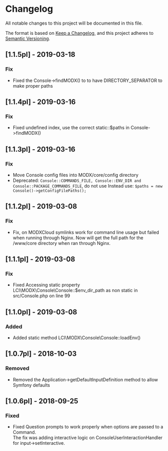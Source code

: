 # Changelog
All notable changes to this project will be documented in this file.

The format is based on [Keep a Changelog](https://keepachangelog.com/en/1.0.0/),
and this project adheres to [Semantic Versioning](https://semver.org/spec/v2.0.0.html).

## [1.1.5pl] - 2019-03-18
### Fix

- Fixed the Console->findMODX() to to have DIRECTORY_SEPARATOR to make proper paths

## [1.1.4pl] - 2019-03-16
### Fix

- Fixed undefined index, use the correct static::$paths in Console->findMODX() 

## [1.1.3pl] - 2019-03-16
### Fix

- Move Console config files into MODX/core/config directory 
- Deprecated: `Console::COMMANDS_FILE, Console::ENV_DIR and Console::PACKAGE_COMMANDS_FILE`, do not use
Instead use: `$paths = new Console()->getConfigFilePaths();`

## [1.1.2pl] - 2019-03-08
### Fix

- Fix, on MODXCloud symlinks work for command line usage but failed when running through Nginx.
Now will get the full path for the /www/core directory when ran through Nginx. 

## [1.1.1pl] - 2019-03-08
### Fix

- Fixed Accessing static property LCI\MODX\Console\Console::$env_dir_path as non static in src/Console.php on line 99

## [1.1.0pl] - 2019-03-08
### Added

- Added static method LCI\MODX\Console\Console::loadEnv()

## [1.0.7pl] - 2018-10-03
### Removed

- Removed the Application->getDefaultInputDefinition method to allow Symfony defaults

## [1.0.6pl] - 2018-09-25
### Fixed

- Fixed Question prompts to work properly when options are passed to a Command.  
The fix was adding interactive logic on ConsoleUserInteractionHandler for input->setInteractive.